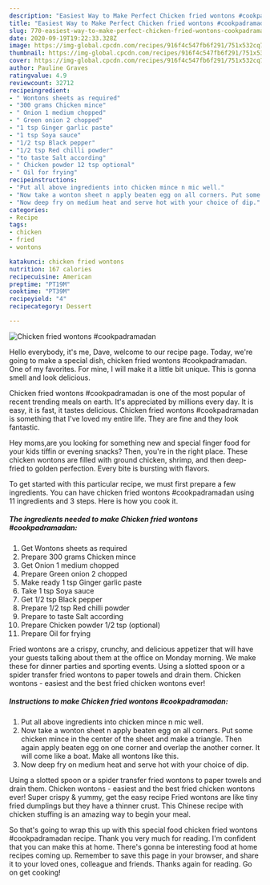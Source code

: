 ```yaml
---
description: "Easiest Way to Make Perfect Chicken fried wontons #cookpadramadan"
title: "Easiest Way to Make Perfect Chicken fried wontons #cookpadramadan"
slug: 770-easiest-way-to-make-perfect-chicken-fried-wontons-cookpadramadan
date: 2020-09-19T19:22:33.328Z
image: https://img-global.cpcdn.com/recipes/916f4c547fb6f291/751x532cq70/chicken-fried-wontons-cookpadramadan-recipe-main-photo.jpg
thumbnail: https://img-global.cpcdn.com/recipes/916f4c547fb6f291/751x532cq70/chicken-fried-wontons-cookpadramadan-recipe-main-photo.jpg
cover: https://img-global.cpcdn.com/recipes/916f4c547fb6f291/751x532cq70/chicken-fried-wontons-cookpadramadan-recipe-main-photo.jpg
author: Pauline Graves
ratingvalue: 4.9
reviewcount: 32712
recipeingredient:
- " Wontons sheets as required"
- "300 grams Chicken mince"
- " Onion 1 medium chopped"
- " Green onion 2 chopped"
- "1 tsp Ginger garlic paste"
- "1 tsp Soya sauce"
- "1/2 tsp Black pepper"
- "1/2 tsp Red chilli powder"
- "to taste Salt according"
- " Chicken powder 12 tsp optional"
- " Oil for frying"
recipeinstructions:
- "Put all above ingredients into chicken mince n mic well."
- "Now take a wonton sheet n apply beaten egg on all corners. Put some chicken mince in the center of the sheet and make a triangle. Then again apply beaten egg on one corner and overlap the another corner. It will come like a boat. Make all wontons like this."
- "Now deep fry on medium heat and serve hot with your choice of dip."
categories:
- Recipe
tags:
- chicken
- fried
- wontons

katakunci: chicken fried wontons 
nutrition: 167 calories
recipecuisine: American
preptime: "PT19M"
cooktime: "PT39M"
recipeyield: "4"
recipecategory: Dessert

---
```



![Chicken fried wontons #cookpadramadan](https://img-global.cpcdn.com/recipes/916f4c547fb6f291/751x532cq70/chicken-fried-wontons-cookpadramadan-recipe-main-photo.jpg)

Hello everybody, it's me, Dave, welcome to our recipe page. Today, we're going to make a special dish, chicken fried wontons #cookpadramadan. One of my favorites. For mine, I will make it a little bit unique. This is gonna smell and look delicious.

Chicken fried wontons #cookpadramadan is one of the most popular of recent trending meals on earth. It's appreciated by millions every day. It is easy, it is fast, it tastes delicious. Chicken fried wontons #cookpadramadan is something that I've loved my entire life. They are fine and they look fantastic.

Hey moms,are you looking for something new and special finger food for your kids tiffin or evening snacks? Then, you&#39;re in the right place. These chicken wontons are filled with ground chicken, shrimp, and then deep-fried to golden perfection. Every bite is bursting with flavors.


To get started with this particular recipe, we must first prepare a few ingredients. You can have chicken fried wontons #cookpadramadan using 11 ingredients and 3 steps. Here is how you cook it.

<!--inarticleads1-->

##### The ingredients needed to make Chicken fried wontons #cookpadramadan:

1. Get  Wontons sheets as required
1. Prepare 300 grams Chicken mince
1. Get  Onion 1 medium chopped
1. Prepare  Green onion 2 chopped
1. Make ready 1 tsp Ginger garlic paste
1. Take 1 tsp Soya sauce
1. Get 1/2 tsp Black pepper
1. Prepare 1/2 tsp Red chilli powder
1. Prepare to taste Salt according
1. Prepare  Chicken powder 1/2 tsp (optional)
1. Prepare  Oil for frying


Fried wontons are a crispy, crunchy, and delicious appetizer that will have your guests talking about them at the office on Monday morning. We make these for dinner parties and sporting events. Using a slotted spoon or a spider transfer fried wontons to paper towels and drain them. Chicken wontons - easiest and the best fried chicken wontons ever! 

<!--inarticleads2-->

##### Instructions to make Chicken fried wontons #cookpadramadan:

1. Put all above ingredients into chicken mince n mic well.
1. Now take a wonton sheet n apply beaten egg on all corners. Put some chicken mince in the center of the sheet and make a triangle. Then again apply beaten egg on one corner and overlap the another corner. It will come like a boat. Make all wontons like this.
1. Now deep fry on medium heat and serve hot with your choice of dip.


Using a slotted spoon or a spider transfer fried wontons to paper towels and drain them. Chicken wontons - easiest and the best fried chicken wontons ever! Super crispy &amp; yummy, get the easy recipe Fried wontons are like tiny fried dumplings but they have a thinner crust. This Chinese recipe with chicken stuffing is an amazing way to begin your meal. 

So that's going to wrap this up with this special food chicken fried wontons #cookpadramadan recipe. Thank you very much for reading. I'm confident that you can make this at home. There's gonna be interesting food at home recipes coming up. Remember to save this page in your browser, and share it to your loved ones, colleague and friends. Thanks again for reading. Go on get cooking!
